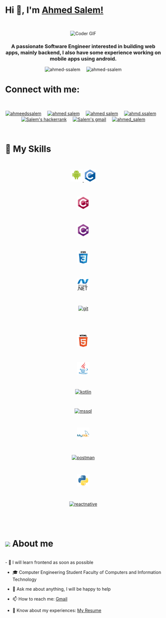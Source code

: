 # Hi 👋, I'm [Ahmed Salem!](https://www.linkedin.com/in/ahmed-salem-6ab79719b/)

<br/>

<p align="center">
  <img src="https://cdn.dribbble.com/users/1162077/screenshots/3848914/programmer.gif" alt="Coder GIF" width="700">
</p>

<h3 align="center">A passionate Software Engineer interested in building web apps, mainly backend, I also have some experience working on mobile apps using android.</h3>

<div align="center">
   <img src="https://badges.pufler.dev/repos/Ahmed-Ssalem" alt="ahmed-ssalem"/>
   &nbsp; &nbsp;
   <img src="https://komarev.com/ghpvc/?username=ahmed-ssalem&label=Profile%20views&color=0e75b6&style=flat" alt="ahmed-ssalem" /> 
</div>

# Connect with me: 
<br />
<p align="center">
<a href="https://twitter.com/ahmeedssalem" target="blank"><img align="center" src="https://raw.githubusercontent.com/rahuldkjain/github-profile-readme-generator/master/src/images/icons/Social/twitter.svg" alt="ahmeedssalem" height="30" width="40" /></a>
  &nbsp; &nbsp;
<a href="https://linkedin.com/in/ahmed-salem-6ab79719b/" target="blank"><img align="center" src="https://raw.githubusercontent.com/rahuldkjain/github-profile-readme-generator/master/src/images/icons/Social/linked-in-alt.svg" alt="ahmed salem" height="30" width="40" /></a>
&nbsp; &nbsp;
<a href="https://fb.com/Ahmed0740/" target="blank"><img align="center" src="https://raw.githubusercontent.com/rahuldkjain/github-profile-readme-generator/master/src/images/icons/Social/facebook.svg" alt="ahmed salem" height="30" width="40" /></a>
&nbsp; &nbsp;
<a href="https://instagram.com/ahmd.ssalem" target="blank"><img align="center" src="https://raw.githubusercontent.com/rahuldkjain/github-profile-readme-generator/master/src/images/icons/Social/instagram.svg" alt="ahmd.ssalem" height="30" width="40" /></a>
&nbsp; &nbsp;
  <a href="https://www.hackerrank.com/ahmed_salem5564?hr_r=1">
  <img img align="center" alt="Salem's hackerrank"  height="30" width="40px" src="https://assets.brandfolder.com/y9ol94wb/v/331198/view@2x.png?v=1591971279" draggable="false" /></a>
  &nbsp; &nbsp;
<a href="mailto:ahmed.salem5564@gmail.com">
  <img img align="center" alt="Salem's gmail" height="30" width="40px" src="https://cdn-icons-png.flaticon.com/512/281/281769.png" draggable="false" /></a>
  &nbsp; &nbsp;
<a href="https://codeforces.com/profile/ahmed_salem" target="blank"><img align="center" src="https://raw.githubusercontent.com/rahuldkjain/github-profile-readme-generator/master/src/images/icons/Social/codeforces.svg" alt="ahmed_salem" height="30" width="40" /></a>
</p>
<br />

# 🧰 My Skills
<br />
<div align="center">
  
  <a href="https://developer.android.com" target="_blank" rel="noreferrer"> <img src="https://raw.githubusercontent.com/devicons/devicon/master/icons/android/android-original-wordmark.svg" alt="android" width="40" height="40"/> </a>
  <a href="https://www.cprogramming.com/" target="_blank" rel="noreferrer"> <img src="https://raw.githubusercontent.com/devicons/devicon/master/icons/c/c-original.svg" alt="c" width="40" height="40"/> </a> 
  
  &nbsp; &nbsp; &nbsp;
  
  <a href="https://www.w3schools.com/cpp/" target="_blank" rel="noreferrer"> <img src="https://raw.githubusercontent.com/devicons/devicon/master/icons/cplusplus/cplusplus-original.svg" alt="cplusplus" width="40" height="40"/> </a> 
  
  &nbsp; &nbsp; &nbsp;
  
  <a href="https://www.w3schools.com/cs/" target="_blank" rel="noreferrer"> <img src="https://raw.githubusercontent.com/devicons/devicon/master/icons/csharp/csharp-original.svg" alt="csharp" width="40" height="40"/> </a> 
  
  &nbsp; &nbsp; &nbsp;
  
  <a href="https://www.w3schools.com/css/" target="_blank" rel="noreferrer"> <img src="https://raw.githubusercontent.com/devicons/devicon/master/icons/css3/css3-original-wordmark.svg" alt="css3" width="40" height="40"/> </a> 
  
  &nbsp; &nbsp; &nbsp;
  
  <a href="https://dotnet.microsoft.com/" target="_blank" rel="noreferrer"> <img src="https://raw.githubusercontent.com/devicons/devicon/master/icons/dot-net/dot-net-original-wordmark.svg" alt="dotnet" width="40" height="40"/> </a> 
  
  &nbsp; &nbsp; &nbsp;
  
  <a href="https://git-scm.com/" target="_blank" rel="noreferrer"> <img src="https://www.vectorlogo.zone/logos/git-scm/git-scm-icon.svg" alt="git" width="40" height="40"/> </a> 
  
  &nbsp; &nbsp; &nbsp;
  
  <br/>
  
  <a href="https://www.w3.org/html/" target="_blank" rel="noreferrer"> <img src="https://raw.githubusercontent.com/devicons/devicon/master/icons/html5/html5-original-wordmark.svg" alt="html5" width="40" height="40"/> </a> 
  
  &nbsp; &nbsp; &nbsp;
  
  <a href="https://www.java.com" target="_blank" rel="noreferrer"> <img src="https://raw.githubusercontent.com/devicons/devicon/master/icons/java/java-original.svg" alt="java" width="40" height="40"/> </a> 
  
  &nbsp; &nbsp; &nbsp;
  
  <a href="https://kotlinlang.org" target="_blank" rel="noreferrer"> <img src="https://www.vectorlogo.zone/logos/kotlinlang/kotlinlang-icon.svg" alt="kotlin" width="40" height="40"/> </a> 
  
  &nbsp; &nbsp; &nbsp;
  
  <a href="https://www.microsoft.com/en-us/sql-server" target="_blank" rel="noreferrer"> <img src="https://www.svgrepo.com/show/303229/microsoft-sql-server-logo.svg" alt="mssql" width="40" height="40"/> </a> 
  
  &nbsp; &nbsp; &nbsp;
  
  <a href="https://www.mysql.com/" target="_blank" rel="noreferrer"> <img src="https://raw.githubusercontent.com/devicons/devicon/master/icons/mysql/mysql-original-wordmark.svg" alt="mysql" width="40" height="40"/> </a> 
  
  &nbsp; &nbsp; &nbsp;
  
  <a href="https://postman.com" target="_blank" rel="noreferrer"> <img src="https://www.vectorlogo.zone/logos/getpostman/getpostman-icon.svg" alt="postman" width="40" height="40"/> </a> 
  
  &nbsp; &nbsp; &nbsp;
  
  <a href="https://www.python.org" target="_blank" rel="noreferrer"> <img src="https://raw.githubusercontent.com/devicons/devicon/master/icons/python/python-original.svg" alt="python" width="40" height="40"/> </a> 
  
  &nbsp; &nbsp; &nbsp;
  
  <a href="https://reactnative.dev/" target="_blank" rel="noreferrer"> <img src="https://reactnative.dev/img/header_logo.svg" alt="reactnative" width="40" height="40"/> </a> 
  
  &nbsp; &nbsp; &nbsp;

</div>

<br />

# <img src="https://media.giphy.com/media/VgCDAzcKvsR6OM0uWg/giphy.gif" width="50" draggable="false" > About me
<br />
- 🌱 I will learn frontend as soon as possible

- 🎓 Computer Engineering Student Faculty of Computers and Information Technology

- 💬 Ask me about anything, I will be happy to help

- 📫 How to reach me: [Gmail](ahmed.salem5564@gmail.com)

- 📄 Know about my experiences: [My Resume](https://drive.google.com/file/d/13J8o0VPb6OwSOkLiFzu_iv8UWzINqjbC/view?usp=sharing)
<br />
